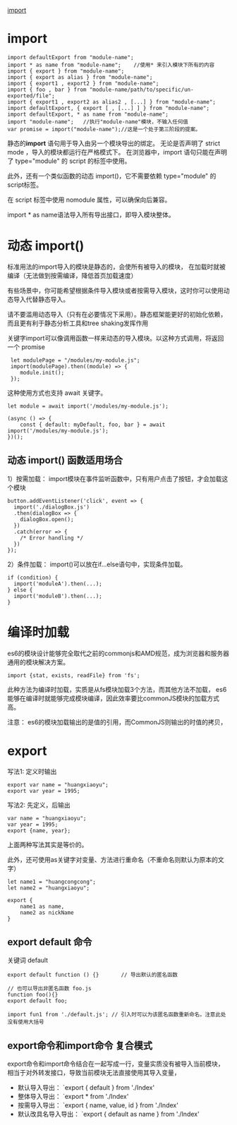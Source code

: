 
[import](https://developer.mozilla.org/zh-CN/docs/Web/JavaScript/Reference/Statements/import)

# import

```
import defaultExport from "module-name";
import * as name from "module-name";	//使用* 来引入模块下所有的内容
import { export } from "module-name";
import { export as alias } from "module-name";
import { export1 , export2 } from "module-name";
import { foo , bar } from "module-name/path/to/specific/un-exported/file";
import { export1 , export2 as alias2 , [...] } from "module-name";
import defaultExport, { export [ , [...] ] } from "module-name";
import defaultExport, * as name from "module-name";
import "module-name";	//执行"module-name"模块，不输入任何值
var promise = import("module-name");//这是一个处于第三阶段的提案。
```

静态的**import** 语句用于导入由另一个模块导出的绑定。
无论是否声明了 strict mode ，导入的模块都运行在严格模式下。
在浏览器中，import 语句只能在声明了 type="module" 的 script 的标签中使用。

此外，还有一个类似函数的动态 import()，它不需要依赖 type="module" 的script标签。

在 script 标签中使用 nomodule 属性，可以确保向后兼容。

import * as name语法导入所有导出接口，即导入模块整体。



# 动态 import()

标准用法的import导入的模块是静态的，会使所有被导入的模块，
在加载时就被编译（无法做到按需编译，降低首页加载速度）

有些场景中，你可能希望根据条件导入模块或者按需导入模块，这时你可以使用动态导入代替静态导入。

请不要滥用动态导入（只有在必要情况下采用）。静态框架能更好的初始化依赖，而且更有利于静态分析工具和tree shaking发挥作用

关键字import可以像调用函数一样来动态的导入模块。以这种方式调用，将返回一个 promise

```
 let modulePage = "/modules/my-module.js";
 import(modulePage).then((module) => {
    module.init();
 });
```

这种使用方式也支持 await 关键字。
```
let module = await import('/modules/my-module.js');
```

```
(async () => {
    const { default: myDefault, foo, bar } = await import('/modules/my-module.js');
})();
```


## 动态 import() 函数适用场合

1）按需加载：
import模块在事件监听函数中，只有用户点击了按钮，才会加载这个模块
```
button.addEventListener('click', event => {
  import('./dialogBox.js')
  .then(dialogBox => {
    dialogBox.open();
  })
  .catch(error => {
    /* Error handling */
  })
});
```

2）条件加载：
import()可以放在if...else语句中，实现条件加载。
```
if (condition) {
  import('moduleA').then(...);
} else {
  import('moduleB').then(...);
}
```



# 编译时加载

es6的模块设计能够完全取代之前的commonjs和AMD规范，成为浏览器和服务器通用的模块解决方案。

```
import {stat, exists, readFile} from 'fs';
```

此种方法为编译时加载，实质是从fs模块加载3个方法，而其他方法不加载，
es6能够在编译时就能够完成模块编译，因此效率要比commonJS模块的加载方式高。

注意： es6的模块加载输出的是值的引用，而CommonJS则输出的时值的拷贝，


# export

写法1: 定义时输出

```
export var name = "huangxiaoyu";
export var year = 1995;
```


写法2: 先定义，后输出
```
var name = "huangxiaoyu";
var year = 1995;
export {name, year};

```

上面两种写法其实是等价的。

此外，还可使用as关键字对变量、方法进行重命名（不重命名则默认为原本的文字）

```
let name1 = "huangcongcong";
let name2 = "huangxiaoyu";

export {
    name1 as name,
    name2 as nickName
}
```


## export default 命令

关键词 default
```
export default function () {} 		// 导出默认的匿名函数
```

```
// 也可以导出非匿名函数 foo.js
function foo(){}
export default foo;
```

```
import fun1 from './default.js'; // 引入时可以为该匿名函数重新命名，注意此处没有使用大括号
```



## export命令和import命令 复合模式

export命令和import命令结合在一起写成一行，变量实质没有被导入当前模块，相当于对外转发接口，导致当前模块无法直接使用其导入变量，

- 默认导入导出： `export { default } from './Index'
- 整体导入导出： `export * from './Index'
- 按需导入导出： `export { name, value, id } from './Index'
- 默认改具名导入导出： `export { default as name } from './Index'






